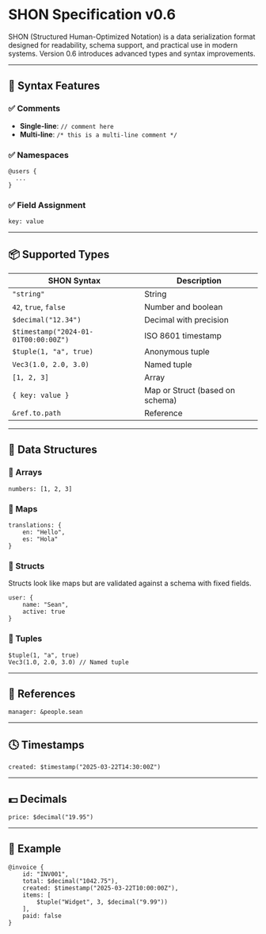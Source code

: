 # SHON Specification v0.6

SHON (Structured Human-Optimized Notation) is a data serialization format designed for readability, schema support, and practical use in modern systems. Version 0.6 introduces advanced types and syntax improvements.

---

## 🔧 Syntax Features

### ✅ Comments
- **Single-line**: `// comment here`
- **Multi-line**: `/* this is a
   multi-line comment */`

### ✅ Namespaces
```shon
@users {
  ...
}
```

### ✅ Field Assignment
```shon
key: value
```

---

## 📦 Supported Types

| SHON Syntax              | Description                      |
|--------------------------|----------------------------------|
| `"string"`               | String                           |
| `42`, `true`, `false`    | Number and boolean               |
| `$decimal("12.34")`      | Decimal with precision           |
| `$timestamp("2024-01-01T00:00:00Z")` | ISO 8601 timestamp      |
| `$tuple(1, "a", true)`   | Anonymous tuple                  |
| `Vec3(1.0, 2.0, 3.0)`    | Named tuple                      |
| `[1, 2, 3]`              | Array                            |
| `{ key: value }`         | Map or Struct (based on schema)  |
| `&ref.to.path`           | Reference                        |

---

## 🧱 Data Structures

### 🔹 Arrays
```shon
numbers: [1, 2, 3]
```

### 🔹 Maps
```shon
translations: {
    en: "Hello",
    es: "Hola"
}
```

### 🔹 Structs
Structs look like maps but are validated against a schema with fixed fields.
```shon
user: {
    name: "Sean",
    active: true
}
```

### 🔹 Tuples
```shon
$tuple(1, "a", true)
Vec3(1.0, 2.0, 3.0) // Named tuple
```

---

## 🔗 References
```shon
manager: &people.sean
```

---

## 🕓 Timestamps
```shon
created: $timestamp("2025-03-22T14:30:00Z")
```

---

## 💵 Decimals
```shon
price: $decimal("19.95")
```

---

## 🔄 Example
```shon
@invoice {
    id: "INV001",
    total: $decimal("1042.75"),
    created: $timestamp("2025-03-22T10:00:00Z"),
    items: [
        $tuple("Widget", 3, $decimal("9.99"))
    ],
    paid: false
}
```

